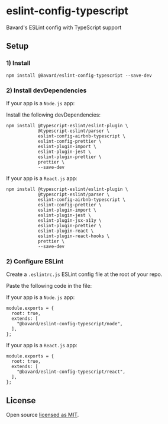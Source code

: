 # eslint-config-typescript

Bavard's ESLint config with TypeScript support

## Setup

### 1) Install

```
npm install @Bavard/eslint-config-typescript --save-dev
```

### 2) Install devDependencies

If your app is a `Node.js` app:

Install the following devDependencies:

```
npm install @typescript-eslint/eslint-plugin \
            @typescript-eslint/parser \
            eslint-config-airbnb-typescript \
            eslint-config-prettier \
            eslint-plugin-import \
            eslint-plugin-jest \
            eslint-plugin-prettier \
            prettier \
            --save-dev
```

If your app is a `React.js` app:

```
npm install @typescript-eslint/eslint-plugin \
            @typescript-eslint/parser \
            eslint-config-airbnb-typescript \
            eslint-config-prettier \
            eslint-plugin-import \
            eslint-plugin-jest \
            eslint-plugin-jsx-a11y \
            eslint-plugin-prettier \
            eslint-plugin-react \
            eslint-plugin-react-hooks \
            prettier \
            --save-dev
```

### 2) Configure ESLint

Create a `.eslintrc.js` ESLint config file at the root of your repo.

Paste the following code in the file:

If your app is a `Node.js` app:

```
module.exports = {
  root: true,
  extends: [
    "@bavard/eslint-config-typescript/node",
  ],
};
```

If your app is a `React.js` app:

```
module.exports = {
  root: true,
  extends: [
    "@bavard/eslint-config-typescript/react",
  ],
};
```

## License

Open source [licensed as MIT](https://github.com/iamturns/eslint-config-airbnb-typescript/blob/master/LICENSE).
